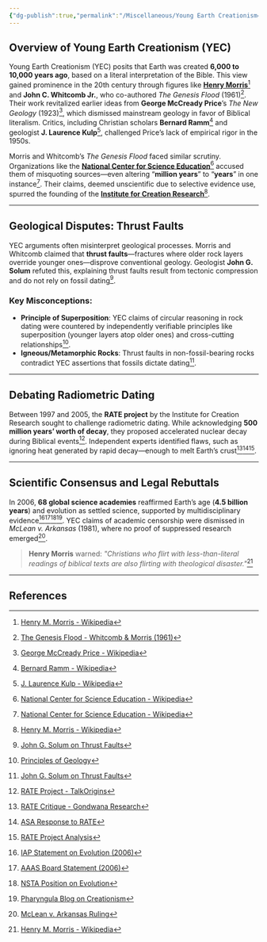 ```yaml
---
{"dg-publish":true,"permalink":"/Miscellaneous/Young Earth Creationism–A Controversial Perspective/"}
---
```


## Overview of Young Earth Creationism (YEC)
Young Earth Creationism (YEC) posits that Earth was created **6,000 to 10,000 years ago**, based on a literal interpretation of the Bible. This view gained prominence in the 20th century through figures like **[Henry Morris](https://en.wikipedia.org/wiki/Henry_M._Morris)**[^1] and **John C. Whitcomb Jr.**, who co-authored *The Genesis Flood* (1961)[^2]. Their work revitalized earlier ideas from **George McCready Price**’s *The New Geology* (1923)[^3], which dismissed mainstream geology in favor of Biblical literalism. Critics, including Christian scholars **Bernard Ramm**[^4] and geologist **J. Laurence Kulp**[^5], challenged Price’s lack of empirical rigor in the 1950s.  

Morris and Whitcomb’s *The Genesis Flood* faced similar scrutiny. Organizations like the **[National Center for Science Education](https://en.wikipedia.org/wiki/National_Center_for_Science_Education)**[^6] accused them of misquoting sources—even altering “**million years**” to “**years**” in one instance[^6]. Their claims, deemed unscientific due to selective evidence use, spurred the founding of the **[Institute for Creation Research](https://en.wikipedia.org/wiki/Institute_for_Creation_Research)**[^1].

---

## Geological Disputes: Thrust Faults
YEC arguments often misinterpret geological processes. Morris and Whitcomb claimed that **thrust faults**—fractures where older rock layers override younger ones—disprove conventional geology. Geologist **John G. Solum** refuted this, explaining thrust faults result from tectonic compression and do not rely on fossil dating[^7].  

### Key Misconceptions:
- **Principle of Superposition**: YEC claims of circular reasoning in rock dating were countered by independently verifiable principles like superposition (younger layers atop older ones) and cross-cutting relationships[^8].
- **Igneous/Metamorphic Rocks**: Thrust faults in non-fossil-bearing rocks contradict YEC assertions that fossils dictate dating[^7].

---

## Debating Radiometric Dating
Between 1997 and 2005, the **RATE project** by the Institute for Creation Research sought to challenge radiometric dating. While acknowledging **500 million years’ worth of decay**, they proposed accelerated nuclear decay during Biblical events[^9]. Independent experts identified flaws, such as ignoring heat generated by rapid decay—enough to melt Earth’s crust[^10][^11][^12].

---

## Scientific Consensus and Legal Rebuttals
In 2006, **68 global science academies** reaffirmed Earth’s age (**4.5 billion years**) and evolution as settled science, supported by multidisciplinary evidence[^13][^14][^15][^16]. YEC claims of academic censorship were dismissed in *McLean v. Arkansas* (1981), where no proof of suppressed research emerged[^17].  

> **Henry Morris** warned: *"Christians who flirt with less-than-literal readings of biblical texts are also flirting with theological disaster."*[^1]

---

## References
[^1]: [Henry M. Morris - Wikipedia](https://en.wikipedia.org/wiki/Henry_M._Morris)  
[^2]: [The Genesis Flood - Whitcomb & Morris (1961)](https://en.wikipedia.org/wiki/The_Genesis_Flood)  
[^3]: [George McCready Price - Wikipedia](https://en.wikipedia.org/wiki/George_McCready_Price)  
[^4]: [Bernard Ramm - Wikipedia](https://en.wikipedia.org/wiki/Bernard_Ramm)  
[^5]: [J. Laurence Kulp - Wikipedia](https://en.wikipedia.org/wiki/J._Laurence_Kulp)  
[^6]: [National Center for Science Education - Wikipedia](https://en.wikipedia.org/wiki/National_Center_for_Science_Education)  
[^7]: [John G. Solum on Thrust Faults](http://www.talkorigins.org/faqs/lewis/#intro)  
[^8]: [Principles of Geology](https://en.wikipedia.org/wiki/Principles_of_geology)  
[^9]: [RATE Project - TalkOrigins](http://www.talkorigins.org/faqs/helium/zircons.html)  
[^10]: [RATE Critique - Gondwana Research](http://gondwanaresearch.com/rate.htm)  
[^11]: [ASA Response to RATE](http://www.asa3.org/ASA/resources/Wiens.html#page%2020)  
[^12]: [RATE Project Analysis](http://www.asa3.org/ASA/education/origins/rate-ri.htm)  
[^13]: [IAP Statement on Evolution (2006)](https://web.archive.org/web/20110717190031/http://www.interacademies.net/10878/13901.aspx)  
[^14]: [AAAS Board Statement (2006)](http://www.aaas.org/news/releases/2006/pdf/0219boardstatement.pdf)  
[^15]: [NSTA Position on Evolution](https://web.archive.org/web/20030419055650/http://www.nsta.org/159%26psid%3D10)  
[^16]: [Pharyngula Blog on Creationism](http://scienceblogs.com/pharyngula/2006/06/18/ann-coulter-no-evidence-for-ev/)  
[^17]: [McLean v. Arkansas Ruling](https://en.wikipedia.org/wiki/McLean_v._Arkansas_Board_of_Education)  